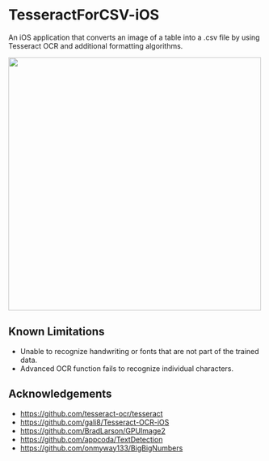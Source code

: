 # TesseractForCSV-iOS
An iOS application that converts an image of a table into a .csv file by using Tesseract OCR and additional formatting algorithms.

<img src="TesseractForCSV-iOS-DemoGif.gif" height="500">

## Known Limitations
* Unable to recognize handwriting or fonts that are not part of the trained data.
* Advanced OCR function fails to recognize individual characters.

## Acknowledgements
* https://github.com/tesseract-ocr/tesseract
* https://github.com/gali8/Tesseract-OCR-iOS
* https://github.com/BradLarson/GPUImage2
* https://github.com/appcoda/TextDetection
* https://github.com/onmyway133/BigBigNumbers
